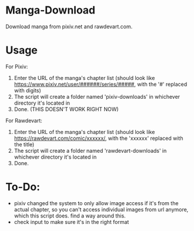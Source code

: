 # Manga-Download
Download manga from pixiv.net and rawdevart.com.

# Usage
For Pixiv:
1. Enter the URL of the manga's chapter list (should look like https://www.pixiv.net/user/######/series/#####, with the '#' replaced with digits)
2. The script will create a folder named 'pixiv-downloads' in whichever directory it's located in
3. Done.
(THIS DOESN'T WORK RIGHT NOW)

For Rawdevart:
1. Enter the URL of the manga's chapter list (should look like https://rawdevart.com/comic/xxxxxx/, with the 'xxxxxx' replaced with the title)
2. The script will create a folder named 'rawdevart-downloads' in whichever directory it's located in
3. Done.

# To-Do:
- pixiv changed the system to only allow image access if it's from the actual chapter, so you can't access individual images from url anymore, which this script does. find a way around this.
- check input to make sure it's in the right format

